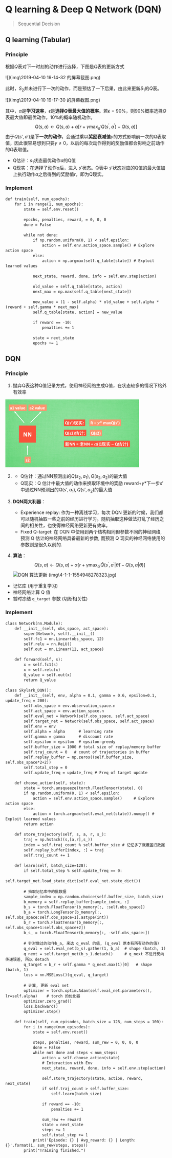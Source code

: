# Q learning & Deep Q Network (DQN)
> Sequential Decision

## Q learning (Tabular)
### Principle 
根据$Q$表对下一时刻的动作进行选择，下图是$Q$表的更新方式

![](img\2019-04-10 19-14-32 的屏幕截图.png)

此时，$S_2$并未进行下一次的动作，而是预估了一下后果，由此来更新$S_1$的$Q$表。

![](img\2019-04-10 19-17-30 的屏幕截图.png)

其中，$\alpha$是**学习速率**，$\epsilon$是**选择$Q$表最大值的概率**。若$\epsilon=90\%$，则$90\%$概率选择$Q$表最大值即最优动作，$10\%$的概率随机动作。
$$
Q(s, a) \leftarrow Q(s, a)+\alpha\left[r+\gamma \max _{a^{\prime}} Q\left(s^{\prime}, a^{\prime}\right)-Q(s, a)\right]
$$
由于$Q(s',a')$是**下一次的动作**，会通过乘以**奖励衰减值**$\gamma$的方式影响前一次的$Q$表取值，因此很容易想到只要$\gamma\neq 0$，以后的每次动作得到的奖励值都会影响之前动作的$Q$表取值。

- Q估计：$s_1$状态最优动作$a$的Q值
- Q现实：在选择了动作$a$后，进入 $s'$状态。Q表中 $s'$状态对应的Q值的最大值加上执行动作$a$之后得到的奖励值$r$，即为Q现实。

### Implement
```
def train(self, num_epochs):
    for i in range(1, num_epochs):
        state = self.env.reset()

        epochs, penalties, reward, = 0, 0, 0
        done = False
        
        while not done:
            if np.random.uniform(0, 1) < self.epsilon:
                action = self.env.action_space.sample() # Explore action space
            else:
                action = np.argmax(self.q_table[state]) # Exploit learned values

            next_state, reward, done, info = self.env.step(action) 
            
            old_value = self.q_table[state, action]
            next_max = np.max(self.q_table[next_state])
            
            new_value = (1 - self.alpha) * old_value + self.alpha * (reward + self.gamma * next_max)
            self.q_table[state, action] = new_value

            if reward == -10:
                penalties += 1

            state = next_state
            epochs += 1
```

## DQN
### Principle 
1. 抛弃Q表这种Q值记录方式，使用神经网络生成Q值，在状态较多的情况下格外有效率

![DQN](img\DQN3.png)

2. - Q估计：通过NN预测出的$Q(s_2, a_1), Q(s_2,a_2)$的最大值
   - Q现实：Q 估计中最大值的动作来换取环境中的奖励 reward+$\gamma*$下一步$s'$中通过NN预测出的$Q(s', a_1), Q(s',a_2)$的最大值
   
3. **DQN两大利器**：
   - Experience replay: 作为一种离线学习，每次 DQN 更新的时候，我们都可以随机抽取一些之前的经历进行学习。随机抽取这种做法打乱了经历之间的相关性，也使得神经网络更新更有效率。
   - Fixed Q-target: 在 DQN 中使用到两个结构相同但参数不同的神经网络, 预测 Q 估计的神经网络具备最新的参数, 而预测 Q 现实的神经网络使用的参数则是很久以前的.
   
4. **算法**：
$$
Q(s, a) \leftarrow Q(s, a)+\alpha\left[r+\gamma \max _{a^{\prime}} \hat{Q}\left(s^{\prime}, a^{\prime}| \hat\theta\right)-Q(s, a|\theta)\right]
$$
  ![DQN 算法更新 (img\4-1-1-1554948278323.jpg)](https://morvanzhou.github.io/static/results/reinforcement-learning/4-1-1.jpg)

- 记忆库 (用于重复学习)
- 神经网络计算 Q 值
- 暂时冻结 `q_target` 参数 (切断相关性)


### Implement
```
class Network(nn.Module):
    def __init__(self, obs_space, act_space):
        super(Network, self).__init__()
        self.fc1 = nn.Linear(obs_space, 12)
        self.relu = nn.ReLU()
        self.out = nn.Linear(12, act_space)
    
    def forward(self, s):
        x = self.fc1(s)
        x = self.relu(x)
        Q_value = self.out(x)
        return Q_value

class Skylark_DQN():
    def __init__(self, env, alpha = 0.1, gamma = 0.6, epsilon=0.1, update_freq = 200):
        self.obs_space = env.observation_space.n
        self.act_space = env.action_space.n
        self.eval_net = Network(self.obs_space, self.act_space)
        self.target_net = Network(self.obs_space, self.act_space)
        self.env = env
        self.alpha = alpha      # learning rate
        self.gamma = gamma      # discount rate
        self.epsilon = epsilon  # epsilon-greedy 
        self.buffer_size = 1000 # total size of replay/memory buffer
        self.traj_count = 0   # count of trajectories in buffer
        self.replay_buffer = np.zeros((self.buffer_size, self.obs_space*2+2))
        self.total_step = 0
        self.update_freq = update_freq # Freq of target update

    def choose_action(self, state):
        state = torch.unsqueeze(torch.FloatTensor(state), 0)
        if np.random.uniform(0, 1) < self.epsilon:
            action = self.env.action_space.sample()     # Explore action space
        else:
            action = torch.argmax(self.eval_net(state)).numpy() # Exploit learned values
        return action
            
    def store_trajectory(self, s, a, r, s_):
        traj = np.hstack((s,[a,r],s_))
        index = self.traj_count % self.buffer_size # 记忆多了就覆盖旧数据
        self.replay_buffer[index, :] = traj
        self.traj_count += 1

    def learn(self, batch_size=128):
        if self.total_step % self.update_freq == 0:
             self.target_net.load_state_dict(self.eval_net.state_dict())
        
        # 抽取记忆库中的批数据
        sample_index = np.random.choice(self.buffer_size, batch_size)
        b_memory = self.replay_buffer[sample_index, :]
        b_s = torch.FloatTensor(b_memory[:, :self.obs_space])
        b_a = torch.LongTensor(b_memory[:, self.obs_space:self.obs_space+1].astype(int))
        b_r = torch.FloatTensor(b_memory[:, self.obs_space+1:self.obs_space+2])
        b_s_ = torch.FloatTensor(b_memory[:, -self.obs_space:])

        # 针对做过的动作b_a, 来选 q_eval 的值, (q_eval 原本有所有动作的值)
        q_eval = self.eval_net(b_s).gather(1, b_a)  # shape (batch, 1)
        q_next = self.target_net(b_s_).detach()     # q_next 不进行反向传递误差, 所以 detach
        q_target = b_r + self.gamma * q_next.max(1)[0]   # shape (batch, 1)
        loss = nn.MSELoss()(q_eval, q_target)

        # 计算, 更新 eval net
        optimizer = torch.optim.Adam(self.eval_net.parameters(), lr=self.alpha)    # torch 的优化器
        optimizer.zero_grad()
        loss.backward()
        optimizer.step()

    def train(self, num_episodes, batch_size = 128, num_steps = 100):
        for i in range(num_episodes):
            state = self.env.reset()

            steps, penalties, reward, sum_rew = 0, 0, 0, 0
            done = False
            while not done and steps < num_steps:
                action = self.choose_action(state)
                # Interaction with Env
                next_state, reward, done, info = self.env.step(action) 
                
                self.store_trajectory(state, action, reward, next_state)
                if self.traj_count > self.buffer_size:
                    self.learn(batch_size)

                if reward == -10:
                    penalties += 1

                sum_rew += reward
                state = next_state
                steps += 1
                self.total_step += 1
            print('Episode: {} | Avg_reward: {} | Length: {}'.format(i, sum_rew/steps, steps))
        print("Training finished.")
```